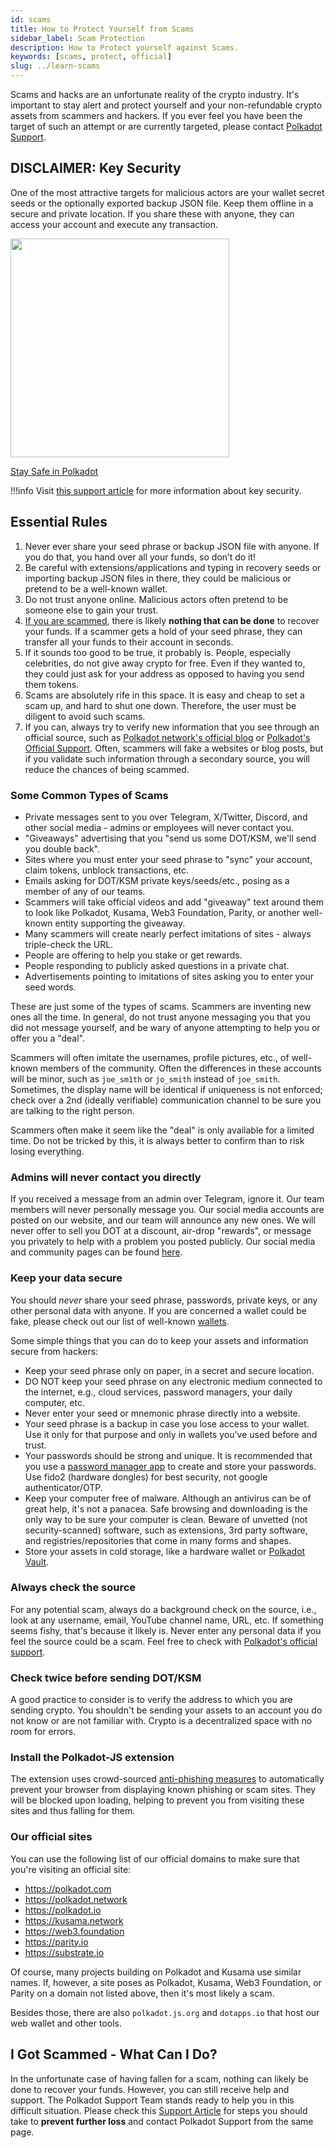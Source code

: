 ```yaml
---
id: scams
title: How to Protect Yourself from Scams
sidebar_label: Scam Protection
description: How to Protect yourself against Scams.
keywords: [scams, protect, official]
slug: ../learn-scams
---
```


Scams and hacks are an unfortunate reality of the crypto industry. It's important to stay alert and
protect yourself and your non-refundable crypto assets from scammers and hackers. If you ever feel
you have been the target of such an attempt or are currently targeted, please contact
[Polkadot Support](https://support.polkadot.network).

## DISCLAIMER: Key Security

One of the most attractive targets for malicious actors are your wallet secret seeds or the
optionally exported backup JSON file. Keep them offline in a secure and private location. If you
share these with anyone, they can access your account and execute any transaction.

<div className="row">
  <div className="col text--center">
    <a href="https://www.youtube.com/watch?v=ARsdXZycJAg">
      <img src="https://img.youtube.com/vi/ARsdXZycJAg/0.jpg" width="350" style={{ borderRadius: 10, border: '1px solid slategrey' }} />
    </a>
    <p>
      <a href="https://www.youtube.com/watch?v=ARsdXZycJAg">Stay Safe in Polkadot</a>
    </p>
  </div>
</div>

!!!info
Visit
[this support article](https://support.polkadot.network/support/solutions/articles/65000181874-how-to-store-your-mnemonic-phrase-and-backup-file-safely)
for more information about key security.



## Essential Rules

1. Never ever share your seed phrase or backup JSON file with anyone. If you do that, you hand over
   all your funds, so don’t do it!
2. Be careful with extensions/applications and typing in recovery seeds or importing backup JSON
   files in there, they could be malicious or pretend to be a well-known wallet.
3. Do not trust anyone online. Malicious actors often pretend to be someone else to gain your trust.
4. [If you are scammed](#i-got-scammed---what-can-i-do), there is likely **nothing that can be
   done** to recover your funds. If a scammer gets a hold of your seed phrase, they can transfer all
   your funds to their account in seconds.
5. If it sounds too good to be true, it probably is. People, especially celebrities, do not give
   away crypto for free. Even if they wanted to, they could just ask for your address as opposed to
   having you send them tokens.
6. Scams are absolutely rife in this space. It is easy and cheap to set a scam up, and hard to shut
   one down. Therefore, the user must be diligent to avoid such scams.
7. If you can, always try to verify new information that you see through an official source, such as
   [Polkadot network's official blog](../general/community.md) or
   [Polkadot's Official Support](https://support.polkadot.network). Often, scammers will fake a
   websites or blog posts, but if you validate such information through a secondary source, you will
   reduce the chances of being scammed.

### Some Common Types of Scams

- Private messages sent to you over Telegram, X/Twitter, Discord, and other social media - admins or
  employees will never contact you.
- "Giveaways" advertising that you "send us some DOT/KSM, we'll send you double back".
- Sites where you must enter your seed phrase to "sync" your account, claim tokens, unblock
  transactions, etc.
- Emails asking for DOT/KSM private keys/seeds/etc., posing as a member of any of our teams.
- Scammers will take official videos and add "giveaway" text around them to look like Polkadot,
  Kusama, Web3 Foundation, Parity, or another well-known entity supporting the giveaway.
- Many scammers will create nearly perfect imitations of sites - always triple-check the URL.
- People are offering to help you stake or get rewards.
- People responding to publicly asked questions in a private chat.
- Advertisements pointing to imitations of sites asking you to enter your seed words.

These are just some of the types of scams. Scammers are inventing new ones all the time. In general,
do not trust anyone messaging you that you did not message yourself, and be wary of anyone
attempting to help you or offer you a "deal".

Scammers will often imitate the usernames, profile pictures, etc., of well-known members of the
community. Often the differences in these accounts will be minor, such as `joe_sm1th` or `jo_smith`
instead of `joe_smith`. Sometimes, the display name will be identical if uniqueness is not enforced;
check over a 2nd (ideally verifiable) communication channel to be sure you are talking to the right
person.

Scammers often make it seem like the "deal" is only available for a limited time. Do not be tricked
by this, it is always better to confirm than to risk losing everything.

### Admins will never contact you directly

If you received a message from an admin over Telegram, ignore it. Our team members will never
personally message you. Our social media accounts are posted on our website, and our team will
announce any new ones. We will never offer to sell you DOT at a discount, air-drop "rewards", or
message you privately to help with a problem you posted publicly. Our social media and community
pages can be found [here](./community.md).

### Keep your data secure

You should _never_ share your seed phrase, passwords, private keys, or any other personal data with
anyone. If you are concerned a wallet could be fake, please check out our list of well-known
[wallets](./wallets).

Some simple things that you can do to keep your assets and information secure from hackers:

- Keep your seed phrase only on paper, in a secret and secure location.
- DO NOT keep your seed phrase on any electronic medium connected to the internet, e.g., cloud
  services, password managers, your daily computer, etc.
- Never enter your seed or mnemonic phrase directly into a website.
- Your seed phrase is a backup in case you lose access to your wallet. Use it only for that purpose
  and only in wallets you've used before and trust.
- Your passwords should be strong and unique. It is recommended that you use a
  [password manager app](https://www.howtogeek.com/141500/why-you-should-use-a-password-manager-and-how-to-get-started/)
  to create and store your passwords. Use fido2 (hardware dongles) for best security, not google
  authenticator/OTP.
- Keep your computer free of malware. Although an antivirus can be of great help, it's not a
  panacea. Safe browsing and downloading is the only way to be sure your computer is clean. Beware
  of unvetted (not security-scanned) software, such as extensions, 3rd party software, and
  registries/repositories that come in many forms and shapes.
- Store your assets in cold storage, like a hardware wallet or
  [Polkadot Vault](./polkadot-vault.md).

### Always check the source

For any potential scam, always do a background check on the source, i.e., look at any username,
email, YouTube channel name, URL, etc. If something seems fishy, that's because it likely is. Never
enter any personal data if you feel the source could be a scam. Feel free to check with
[Polkadot's official support](https://support.polkadot.network).

### Check twice before sending DOT/KSM

A good practice to consider is to verify the address to which you are sending crypto. You shouldn't
be sending your assets to an account you do not know or are not familiar with. Crypto is a
decentralized space with no room for errors.

### Install the Polkadot-JS extension

The extension uses crowd-sourced [anti-phishing measures](https://polkadot.js.org/phishing/) to
automatically prevent your browser from displaying known phishing or scam sites. They will be
blocked upon loading, helping to prevent you from visiting these sites and thus falling for them.

### Our official sites

You can use the following list of our official domains to make sure that you're visiting an official
site:

- https://polkadot.com
- https://polkadot.network
- https://polkadot.io
- https://kusama.network
- https://web3.foundation
- https://parity.io
- https://substrate.io

Of course, many projects building on Polkadot and Kusama use similar names. If, however, a site
poses as Polkadot, Kusama, Web3 Foundation, or Parity on a domain not listed above, then it's most
likely a scam.

Besides those, there are also `polkadot.js.org` and `dotapps.io` that host our web wallet and other
tools.

## I Got Scammed - What Can I Do?

In the unfortunate case of having fallen for a scam, nothing can likely be done to recover your
funds. However, you can still receive help and support. The Polkadot Support Team stands ready to
help you in this difficult situation. Please check this
[Support Article](https://support.polkadot.network/support/solutions/articles/65000182668-what-to-do-if-you-fell-victim-to-scam-or-hack)
for steps you should take to **prevent further loss** and contact Polkadot Support from the same
page.
